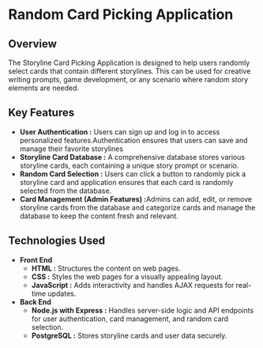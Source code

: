 <h1>Random Card Picking Application</h1>
<h2>Overview</h2>
<div>
  The Storyline Card Picking Application is designed to help users randomly select cards that contain different storylines.
  This can be used for creative writing prompts, game development, or any scenario where random story elements are needed.
</div>

<h2>Key Features</h2>
<div>
  <ul>
    <li><b>User Authentication :</b> Users can sign up and log in to access personalized features.Authentication ensures that users can save and manage their favorite storylines</li>
    <li><b>Storyline Card Database :</b> A comprehensive database stores various storyline cards, each containing a unique story prompt or scenario.</li>
    <li><b>Random Card Selection :</b> Users can click a button to randomly pick a storyline card and application ensures that each card is randomly selected from the database.</li>
    <li><b>Card Management (Admin Features) :</b>Admins can add, edit, or remove storyline cards from the database and categorize cards and manage the database to keep the content fresh and relevant.</li>
  </ul>
</div>

<h2>Technologies Used</h2>
<div>
  <ul>
    <li><b>Front End</b>
      <br>
      <ul>
        <li><b>HTML :</b> Structures the content on web pages.</li>
        <li><b>CSS :</b> Styles the web pages for a visually appealing layout.</li>
        <li><b>JavaScript :</b> Adds interactivity and handles AJAX requests for real-time updates.</li>
      </ul>
    </li>
    <li><b>Back End</b>
      <br>
      <ul>
        <li><b>Node.js with Express :</b> Handles server-side logic and API endpoints for user authentication, card management, and random card selection.</li>
        <li><b>PostgreSQL :</b> Stores storyline cards and user data securely.</li>
      </ul>
    </li>
  </ul>
</div>
